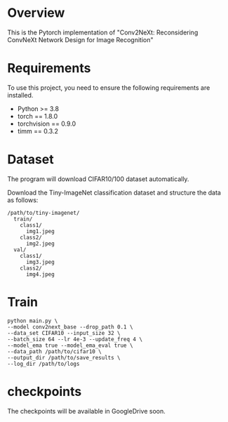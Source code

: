 # Overview
This is the Pytorch implementation of "Conv2NeXt: Reconsidering ConvNeXt Network Design for Image Recognition"
# Requirements
To use this project, you need to ensure the following requirements are installed.
- Python >= 3.8
- torch == 1.8.0
- torchvision == 0.9.0
- timm == 0.3.2
# Dataset
The program will download CIFAR10/100 dataset automatically.

Download the Tiny-ImageNet classification dataset and structure the data as follows:
```
/path/to/tiny-imagenet/
  train/
    class1/
      img1.jpeg
    class2/
      img2.jpeg
  val/
    class1/
      img3.jpeg
    class2/
      img4.jpeg
```
# Train
```
python main.py \
--model conv2next_base --drop_path 0.1 \
--data_set CIFAR10 --input_size 32 \
--batch_size 64 --lr 4e-3 --update_freq 4 \
--model_ema true --model_ema_eval true \
--data_path /path/to/cifar10 \
--output_dir /path/to/save_results \
--log_dir /path/to/logs
```
# checkpoints
The checkpoints will be available in GoogleDrive soon.
